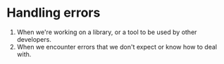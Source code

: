 # Handling errors

1. When we're working on a library, or a tool to be used by other developers.
2. When we encounter errors that we don't expect or know how to deal with.